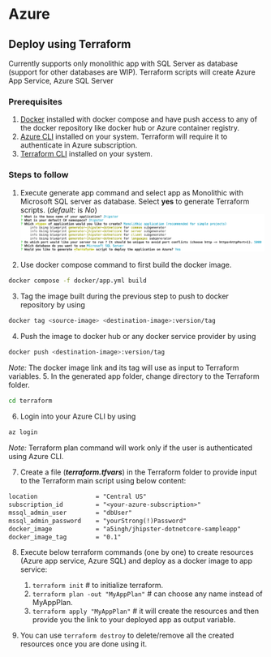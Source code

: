 # Azure

## Deploy using Terraform

Currently supports only monolithic app with SQL Server as database (support for other databases are WIP). Terraform scripts will create Azure App Service, Azure SQL Server

### Prerequisites

1. [Docker](https://www.docker.com/products/docker-desktop) installed with docker compose and have push access to any of the docker repository like docker hub or Azure container registry.
2. [Azure CLI](https://docs.microsoft.com/fr-fr/cli/azure/install-azure-cli) installed on your system. Terraform will require it to authenticate in Azure subscription.
3. [Terraform CLI](https://www.terraform.io/downloads.html) installed on your system.

### Steps to follow

1. Execute generate app command and select app as Monolithic with Microsoft SQL server as database. Select **yes** to generate Terraform scripts. (_default:_ is _No_)
   ![use-azure](../assets/use-azure.png)

2. Use docker compose command to first build the docker image.

```bash
docker compose -f docker/app.yml build
```

3. Tag the image built during the previous step to push to docker repository by using

```bash
docker tag <source-image> <destination-image>:version/tag
```

4. Push the image to docker hub or any docker service provider by using

```bash
docker push <destination-image>:version/tag
```

_Note:_ The docker image link and its tag will use as input to Terraform variables. 5. In the generated app folder, change directory to the Terraform folder.

```bash
cd terraform
```

6. Login into your Azure CLI by using

```bash
az login
```

_Note:_ Terraform plan command will work only if the user is authenticated using Azure CLI.

7. Create a file (_**terraform.tfvars**_) in the Terraform folder to provide input to the Terraform main script using below content:

```
location                = "Central US"
subscription_id         = "<your-azure-subscription>"
mssql_admin_user        = "dbUser"
mssql_admin_password    = "yourStrong(!)Password"
docker_image            = "a5ingh/jhipster-dotnetcore-sampleapp"
docker_image_tag        = "0.1"
```

8. Execute below terraform commands (one by one) to create resources (Azure app service, Azure SQL) and deploy as a docker image to app service:

   1. `terraform init` # to initialize terraform.
   1. `terraform plan -out "MyAppPlan"` # can choose any name instead of MyAppPlan.
   1. `terraform apply "MyAppPlan"` # it will create the resources and then provide you the link to your deployed app as output variable.

9. You can use `terraform destroy` to delete/remove all the created resources once you are done using it.
